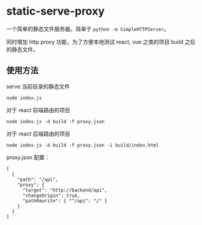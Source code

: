 # static-serve-proxy

一个简单的静态文件服务器。简单于 `python -m SimpleHTTPServer`。

同时增加 http proxy 功能，为了方便本地测试 react, vue 之类的项目 build 之后的静态文件。

## 使用方法

serve 当前目录的静态文件
```
node index.js
```

对于 react 前端路由的项目
```
node index.js -d build -f proxy.json
```

对于 react 后端路由的项目
```
node index.js -d build -f proxy.json -i build/index.html
```

proxy.json 配置：
```
[
  {
    "path": "/api",
    "proxy": {
      "target": "http://backend/api",
      "changeOrigin": true,
      "pathRewrite": { "^/api": "/" }
    }
  }
]
```
